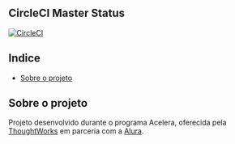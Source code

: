 ## CircleCI Master Status
[![CircleCI](https://circleci.com/gh/FranciscoPDNeto/carango-bom-api-base/tree/master.svg?style=svg)](https://circleci.com/gh/FranciscoPDNeto/carango-bom-api-base/tree/master)

## Indice

* [Sobre o projeto](#sobre-o-projeto)

## Sobre o projeto

Projeto desenvolvido durante o programa Acelera, oferecida pela [ThoughtWorks](https://www.thoughtworks.com/) em parceria com a [Alura](https://www.alura.com.br/).
